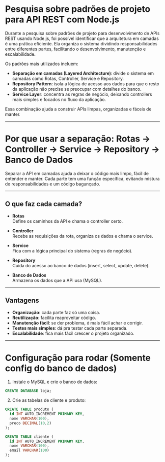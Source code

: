 # Pesquisa sobre padrões de projeto para API REST com Node.js

Durante a pesquisa sobre padrões de projeto para desenvolvimento de APIs REST usando Node.js, foi possível identificar que a arquitetura em camadas é uma prática eficiente. Ela organiza o sistema dividindo responsabilidades entre diferentes partes, facilitando o desenvolvimento, manutenção e escalabilidade.

Os padrões mais utilizados incluem:

- **Separação em camadas (Layered Architecture)**: divide o sistema em camadas como Rotas, Controller, Service e Repository.
- **Repository Pattern**: isola a lógica de acesso aos dados para que o resto da aplicação não precise se preocupar com detalhes do banco.
- **Service Layer**: concentra as regras de negócio, deixando controllers mais simples e focados no fluxo da aplicação.

Essa combinação ajuda a construir APIs limpas, organizadas e fáceis de manter.

---

# Por que usar a separação: Rotas → Controller → Service → Repository → Banco de Dados

Separar a API em camadas ajuda a deixar o código mais limpo, fácil de entender e manter. Cada parte tem uma função específica, evitando mistura de responsabilidades e um código bagunçado.

---

## O que faz cada camada?

- **Rotas**  
  Define os caminhos da API e chama o controller certo.

- **Controller**  
  Recebe as requisições da rota, organiza os dados e chama o service.

- **Service**  
  Fica com a lógica principal do sistema (regras de negócio).

- **Repository**  
  Cuida do acesso ao banco de dados (insert, select, update, delete).

- **Banco de Dados**  
  Armazena os dados que a API usa (MySQL).

---

## Vantagens

- **Organização**: cada parte faz só uma coisa.
- **Reutilização**: facilita reaproveitar código.
- **Manutenção fácil**: se der problema, é mais fácil achar e corrigir.
- **Testes mais simples**: dá pra testar cada parte separada.
- **Escalabilidade**: fica mais fácil crescer o projeto organizado.

---

# Configuração para rodar (Somente config do banco de dados)

1. Instale o MySQL e crie o banco de dados:

```sql
CREATE DATABASE loja;
```

2. Crie as tabelas de cliente e produto:

```sql
CREATE TABLE produto (
  id INT AUTO_INCREMENT PRIMARY KEY,
  nome VARCHAR(100),
  preco DECIMAL(10,2)
);

CREATE TABLE cliente (
  id INT AUTO_INCREMENT PRIMARY KEY,
  nome VARCHAR(100),
  email VARCHAR(100)
);
```



